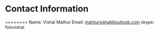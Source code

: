 # Contact Information
========
Name: Vishal Mathur
Email: mahturvishal@outlook.com
skype: folovishal